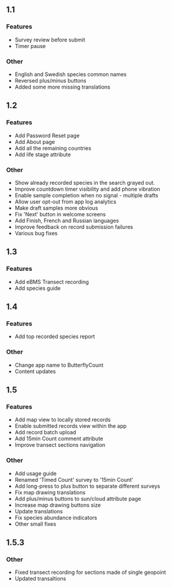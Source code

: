 ## 1.1

### Features

* Survey review before submit
* Timer pause

### Other

* English and Swedish species common names
* Reversed plus/minus buttons
* Added some more missing translations

## 1.2

### Features

* Add Password Reset page
* Add About page
* Add all the remaining countries
* Add life stage attribute

### Other

* Show already recorded species in the search grayed out.
* Improve countdown timer visibility and add phone vibration
* Enable sample completion when no signal - multiple drafts
* Allow user opt-out from app log analytics
* Make draft samples more obvious
* Fix 'Next' button in welcome screens
* Add Finish, French and Russian languages
* Improve feedback on record submission failures
* Various bug fixes


## 1.3

### Features

* Add eBMS Transect recording
* Add species guide

## 1.4

### Features

* Add top recorded species report

### Other

* Change app name to ButterflyCount
* Content updates

## 1.5

### Features

* Add map view to locally stored records
* Enable submitted records view within the app
* Add record batch upload
* Add 15min Count comment attribute 
* Improve transect sections navigation

### Other
* Add usage guide
* Renamed 'Timed Count' survey to '15min Count'
* Add long-press to plus button to separate different surveys
* Fix map drawing translations
* Add plus/minus buttons to sun/cloud attribute page
* Increase map drawing buttons size
* Update translations
* Fix species abundance indicators
* Other small fixes


## 1.5.3

### Other
* Fixed transect recording for sections made of single geopoint
* Updated transaltions